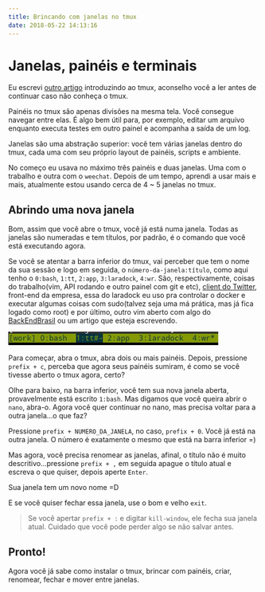 ```yaml
---
title: Brincando com janelas no tmux
date: 2018-05-22 14:13:16
---
```


# Janelas, painéis e terminais

Eu escrevi [outro artigo](/artigos/o-incrivel-mundo-do-tmux/) introduzindo ao tmux, aconselho você a ler antes de continuar caso não conheça o tmux.

Painéis no tmux são apenas divisões na mesma tela. Você consegue navegar entre elas. É algo bem útil para, por exemplo, editar um arquivo enquanto executa testes em outro painel e acompanha a saída de um log.

Janelas são uma abstração superior: você tem várias janelas dentro do tmux, cada uma com seu próprio layout de painéis, scripts e ambiente.

No começo eu usava no máximo três painéis e duas janelas. Uma com o trabalho e outra com o `weechat`. Depois de um tempo, aprendi a usar mais e mais, atualmente estou usando cerca de 4 ~ 5 janelas no tmux.

## Abrindo uma nova janela

Bom, assim que você abre o tmux, você já está numa janela. Todas as janelas são numeradas e tem títulos, por padrão, é o comando que você está executando agora.

Se você se atentar a barra inferior do tmux, vai perceber que tem o nome da sua sessão e logo em seguida, o `número-da-janela:título`, como aqui tenho o `0:bash`, `1:tt`, `2:app`, `3:laradock`, `4:wr`. São, respectivamente, coisas do trabalho(vim, API rodando e outro painel com git e etc), [client do Twitter](https://github.com/orakaro/rainbowstream), front-end da empresa, essa do laradock eu uso pra controlar o docker e executar algumas coisas com sudo(talvez seja uma má prática, mas já fica logado como root) e por último, outro vim aberto com algo do [BackEndBrasil](https://github.com/backend-br/) ou um artigo que esteja escrevendo.

![](/images/Brincando-com-janelas-no-tmux/current-tmux-windows.jpg)

Para começar, abra o tmux, abra dois ou mais painéis. Depois, pressione `prefix + c`, perceba que agora seus painéis sumiram, é como se você tivesse aberto o tmux agora, certo?

Olhe para baixo, na barra inferior, você tem sua nova janela aberta, provavelmente está escrito `1:bash`. Mas digamos que você queira abrir o `nano`, abra-o. Agora você quer continuar no nano, mas precisa voltar para a outra janela...o que faz?

Pressione `prefix + NUMERO_DA_JANELA`, no caso, `prefix + 0`. Você já está na outra janela. O número é exatamente o mesmo que está na barra inferior =)

Mas agora, você precisa renomear as janelas, afinal, o título não é muito descritivo...pressione `prefix + ,` em seguida apague o título atual e escreva o que quiser, depois aperte `Enter`.

Sua janela tem um novo nome =D

E se você quiser fechar essa janela, use o bom e velho `exit`.

> Se você apertar `prefix + :` e digitar `kill-window`, ele fecha sua janela atual. Cuidado que você pode perder algo se não salvar antes.

## Pronto!

Agora você já sabe como instalar o tmux, brincar com painéis, criar, renomear, fechar e mover entre janelas.

